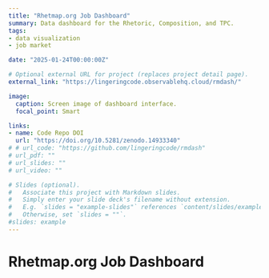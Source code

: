 ```yaml
---
title: "Rhetmap.org Job Dashboard"
summary: Data dashboard for the Rhetoric, Composition, and TPC.
tags:
- data visualization
- job market

date: "2025-01-24T00:00:00Z"

# Optional external URL for project (replaces project detail page).
external_link: "https://lingeringcode.observablehq.cloud/rmdash/"

image:
  caption: Screen image of dashboard interface.
  focal_point: Smart

links:
- name: Code Repo DOI
  url: "https://doi.org/10.5281/zenodo.14933340"
# # url_code: "https://github.com/lingeringcode/rmdash"
# url_pdf: ""
# url_slides: ""
# url_video: ""

# Slides (optional).
#   Associate this project with Markdown slides.
#   Simply enter your slide deck's filename without extension.
#   E.g. `slides = "example-slides"` references `content/slides/example-slides.md`.
#   Otherwise, set `slides = ""`.
#slides: example
---
```


# Rhetmap.org Job Dashboard